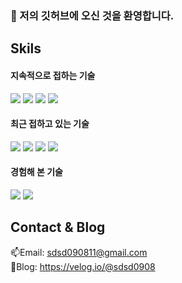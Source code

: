 ### 👋 저의 깃허브에 오신 것을 환영합니다.

## Skils

<h4>지속적으로 접하는 기술</h4>
<p>
  <img src="https://img.shields.io/badge/Spring-6DB33F?style=flat&logo=Spring-Boot&logoColor=white" />
  <img src="https://img.shields.io/badge/JPA-F80000?style=flat&logo=JPA&logoColor=white" />
  <img src="https://img.shields.io/badge/MySQL-4479A1?style=flat&logo=MySQL&logoColor=white" />
  <img src="https://img.shields.io/badge/Spring_Security-6DB33F?style=flat&logo=Spring-Security&logoColor=white" />
</p>

<h4>최근 접하고 있는 기술</h4>
<p>
  <img src="https://img.shields.io/badge/Prometheus-E6522C?style=flat&logo=Prometheus&logoColor=white" />
  <img src="https://img.shields.io/badge/Grafana-F46800C?style=flat&logo=Grafana&logoColor=white" />
  <img src="https://img.shields.io/badge/Jenkins-D24939?style=flat&logo=Jenkins&logoColor=white" />
  <img src="https://img.shields.io/badge/Postgresql-4169E1?style=flat&logo=Postgresql&logoColor=white" />
</p>

<h4>경험해 본 기술</h4>
<p>
  <img src="https://img.shields.io/badge/Vue.js-4FC08D?style=flat&logo=Vue.js&logoColor=white" />
  <img src="https://img.shields.io/badge/JavaScript-F7DF1E?style=flat&logo=JavaScript&logoColor=white" />
</p>

## Contact & Blog
📫Email: sdsd090811@gmail.com <br>
📢Blog: https://velog.io/@sdsd0908
